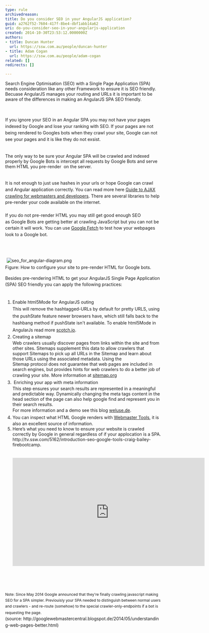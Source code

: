 ```yaml
---
type: rule
archivedreason: 
title: Do you consider SEO in your AngularJS application?
guid: a2762f52-7604-417f-8be4-dbf1abb14a62
uri: do-you-consider-seo-in-your-angularjs-application
created: 2014-10-30T23:53:12.0000000Z
authors:
- title: Duncan Hunter
  url: https://ssw.com.au/people/duncan-hunter
- title: Adam Cogan
  url: https://ssw.com.au/people/adam-cogan
related: []
redirects: []

---
```



​​​​​​Search Engine Optimisation (SEO)&#160;with a Single Page Application (SPA) needs consideration like any other Framework to ensure it is&#160;SEO friendly. Becuase AngularJS manages your routing and URLs it is&#160;important to be aware of the differences in making an AngularJS SPA SEO friendly.<br>
<br><excerpt class='endintro'></excerpt><br>
<p></p><div><span style="line-height&#58;20.8px;">If you ignore your SEO in an Angular SPA you may not have your pages indexed by Google and lose your ranking with SEO. If your pages are not being rendered to Googles bots when they crawl your site,&#160;Google can not see&#160;your pages&#160;and it is like they&#160;do not exsist.​​</span></div><div><span style="line-height&#58;20.8px;"><br></span></div><p class="ssw15-rteElement-GreyBox">The only way to be sure your Angular SPA will be crawled and indexed properly by Google Bots is&#160;intercept all requests by Google Bots and serve them&#160;HTML you pre-render &#160;on the server.&#160;</p><div><span style="line-height&#58;20.8px;"><br></span></div><div><span style="line-height&#58;20.8px;">​It is not enough to just use hashes in your urls or hope&#160;Google can crawl and Angular application correctly.&#160;</span><span style="line-height&#58;20.8px;">You can read more&#160;here&#160;</span><a href="https&#58;//support.google.com/webmasters/answer/174992?hl=en" style="line-height&#58;20.8px;">Guide to AJAX crawling for webmasters and developers</a><span style="line-height&#58;20.8px;">.&#160;</span><span style="line-height&#58;20.8px;">There are several libraries to help pr</span><span style="line-height&#58;20.8px;">e-render your code available on the internet.&#160;</span></div><div><span style="line-height&#58;20.8px;"><br></span></div><div><span style="line-height&#58;20.8px;">If you do not pre-render HTML you may still get good enough&#160;SEO as&#160;Google Bots are getting better at crawling JavaScript but you can not be certain it will work. You can use </span><a href="https&#58;//support.google.com/webmasters/answer/6066468?hl=en" style="line-height&#58;20.8px;">Google Fetch</a><span style="line-height&#58;20.8px;"> to test how your webpages look to a Google bot.</span></div><div><div><br></div></div><div><span style="line-height&#58;20.8px;"><br></span></div><div><span style="line-height&#58;20.8px;"><br></span></div><div><img src="/PublishingImages/seo_for_angular-diagram.png" alt="seo_for_angular-diagram.png" style="margin&#58;5px;" /><br></div><div>Figure&#58; How to configure your site to pre-render HTML&#160;for Google bots.</div><div><br></div><div><span style="line-height&#58;20.8px;">Besides pre-rendering HTML&#160;to get your AngularJS Single Page Application (SPA) SEO friendly you can apply the following practices&#58;<br></span></div><div><span style="line-height&#58;20.8px;"><br></span></div><ol><li><span style="line-height&#58;1.6;">Enable html5Mode for AngularJS&#160;outing<br></span><span style="line-height&#58;1.6;">This will remove the&#160;</span><span style="line-height&#58;1.6;">hashtagged-URLs</span><span style="line-height&#58;1.6;"> by default for pretty URLS</span><span style="line-height&#58;1.6;">, using the pushState feature </span><span style="line-height&#58;1.6;">newer browsers have, which still falls back to the hashbang method if pushState isn't available.</span><span style="line-height&#58;1.6;">​ To enable html5Mode in AngularJs read more <a href="http&#58;//scotch.io/quick-tips/js/angular/pretty-urls-in-angularjs-removing-the-hashtag">scotch.io​</a></span><span style="line-height&#58;1.6;">.</span></li><li><span style="line-height&#58;1.6;">Creating a sitemap<br>Web crawlers usually discover pages from links within the site and from other sites. Sitemaps supplement this data to allow crawlers that support Sitemaps to pick up all URLs in the Sitemap and learn about those URLs using the associated metadata. Using the Sitemap&#160;protocol&#160;does not guarantee that web pages are included in search engines, but provides hints for web crawlers to do a better job of crawling your site.​&#160;</span><span style="line-height&#58;1.6;">More infor</span><span style="line-height&#58;1.6;">mation at </span><a href="http&#58;//www.sitemaps.org/protocol.html" style="line-height&#58;1.6;">sitemap.org</a><span style="line-height&#58;1.6;">&#160;</span></li><li><span style="line-height&#58;1.6;">&#160;Enriching your app with meta information<br>This step ensures your&#160;search results are represented in a meaningful and predictable way.&#160;Dynamically changing&#160;the meta tags content in the head section of the page​ can also&#160;help google find and represent you in their&#160;search results​. &#160;<br></span><span style="line-height&#58;1.6;">For&#160;more information</span><span style="line-height&#58;1.6;"> and a demo see this </span><span style="line-height&#58;1.6;">blog </span><a href="https&#58;//weluse.de/blog/angularjs-seo-finally-a-piece-of-cake.html" style="line-height&#58;1.6;">weluse.de</a><span style="line-height&#58;1.6;">.</span></li><li><span style="line-height&#58;1.6;">You can inspect what HTML&#160;Google renders with <a href="https&#58;//www.google.com/webmasters/tools/home?hl=en">Webmaster Tools​</a>, it is also an excellent source of information.</span></li><li>Here’s what you need to know to ensure your website is crawled correctly by Google in general regardless of if your applocation is a SPA. http&#58;//tv.ssw.com/5162/introduction-seo-google-tools-craig-bailey-firebootcamp.<br>​<br>​<div class="ms-rtestate-read ms-rte-embedcode ms-rte-embedil ms-rtestate-notify" unselectable="on"><iframe width="620" height="349" src="http&#58;//www.youtube.com/embed/62Px70crzUM" frameborder="0"></iframe>&#160;</div>​<br><br>​​<br></li></ol><div><span style="line-height&#58;20.8px;"><span class="ssw15-rteStyle-Caption" style="font-size&#58;12px;line-height&#58;19.2px;">Note&#58; Since</span><span class="ssw15-rteStyle-Caption" style="font-size&#58;12px;line-height&#58;19.2px;">&#160;May 2014&#160;Google announced that they're finally crawling javascript making SEO for a&#160;SPA&#160;simpler. Previouisly your&#160;SPA needed to&#160;distinguish between normal users and crawlers - and re-route (somehow) to the special crawler-only-endpoints if a bot is requesting the page​.</span><span class="ssw15-rteStyle-Caption">​ (source&#58;&#160;http&#58;//googlewebmastercentral.blogspot.de/2014/05/understanding-web-pages-better.html)</span><br></span></div>


